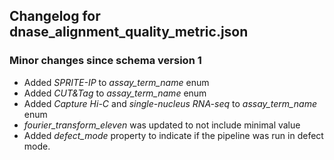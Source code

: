 ## Changelog for dnase_alignment_quality_metric.json

### Minor changes since schema version 1
* Added *SPRITE-IP* to *assay_term_name* enum
* Added *CUT&Tag* to *assay_term_name* enum
* Added *Capture Hi-C* and *single-nucleus RNA-seq* to *assay_term_name* enum
* *fourier_transform_eleven* was updated to not include minimal value
* Added *defect_mode* property to indicate if the pipeline was run in defect mode.
